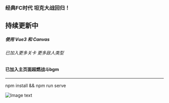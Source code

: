 ### 经典FC时代 坦克大战回归！ 
## 持续更新中

##### 使用 Vue3 和 Canvas 

###### 已加入更多关卡 更多敌人类型

#### 已加入主页面超燃战斗bgm
***
npm install && npm run serve



![Image text](https://raw.githubusercontent.com/mia1232/Vue3tankWar2D/master/assets/WechatIMG990.jpeg)   

